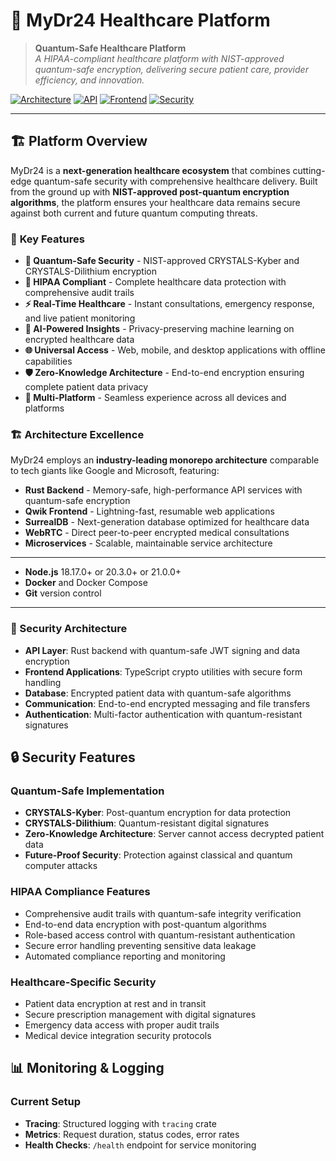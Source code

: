 # 🏥 MyDr24 Healthcare Platform

> **Quantum-Safe Healthcare Platform**  
> *A HIPAA-compliant healthcare platform with NIST-approved quantum-safe encryption, delivering secure patient care, provider efficiency, and innovation.*

[![Architecture](https://img.shields.io/badge/Architecture-Industry%20Leading-green)](docs/architecture/OVERVIEW.md)
[![API](https://img.shields.io/badge/API-Rust-orange)](api/README.md)
[![Frontend](https://img.shields.io/badge/Frontend-Qwik-blue)](web/README.md)
[![Security](https://img.shields.io/badge/Security-Quantum%20Safe-purple)](docs/architecture/SECURITY.md)

---

## 🏗️ Platform Overview

MyDr24 is a **next-generation healthcare ecosystem** that combines cutting-edge quantum-safe security with comprehensive healthcare delivery. Built from the ground up with **NIST-approved post-quantum encryption algorithms**, the platform ensures your healthcare data remains secure against both current and future quantum computing threats.

### 🌟 **Key Features**
- **🔐 Quantum-Safe Security** - NIST-approved CRYSTALS-Kyber and CRYSTALS-Dilithium encryption
- **🏥 HIPAA Compliant** - Complete healthcare data protection with comprehensive audit trails
- **⚡ Real-Time Healthcare** - Instant consultations, emergency response, and live patient monitoring
- **🤖 AI-Powered Insights** - Privacy-preserving machine learning on encrypted healthcare data
- **🌐 Universal Access** - Web, mobile, and desktop applications with offline capabilities
- **🛡️ Zero-Knowledge Architecture** - End-to-end encryption ensuring complete patient data privacy
- **📱 Multi-Platform** - Seamless experience across all devices and platforms

### 🏗️ **Architecture Excellence**
MyDr24 employs an **industry-leading monorepo architecture** comparable to tech giants like Google and Microsoft, featuring:
- **Rust Backend** - Memory-safe, high-performance API services with quantum-safe encryption
- **Qwik Frontend** - Lightning-fast, resumable web applications
- **SurrealDB** - Next-generation database optimized for healthcare data
- **WebRTC** - Direct peer-to-peer encrypted medical consultations
- **Microservices** - Scalable, maintainable service architecture

---
- **Node.js** 18.17.0+ or 20.3.0+ or 21.0.0+
- **Docker** and Docker Compose
- **Git** version control
---

### 🔐 Security Architecture
- **API Layer**: Rust backend with quantum-safe JWT signing and data encryption
- **Frontend Applications**: TypeScript crypto utilities with secure form handling
- **Database**: Encrypted patient data with quantum-safe algorithms
- **Communication**: End-to-end encrypted messaging and file transfers
- **Authentication**: Multi-factor authentication with quantum-resistant signatures


## 🔒 Security Features

### Quantum-Safe Implementation
- **CRYSTALS-Kyber**: Post-quantum encryption for data protection
- **CRYSTALS-Dilithium**: Quantum-resistant digital signatures
- **Zero-Knowledge Architecture**: Server cannot access decrypted patient data
- **Future-Proof Security**: Protection against classical and quantum computer attacks

### HIPAA Compliance Features
- Comprehensive audit trails with quantum-safe integrity verification
- End-to-end data encryption with post-quantum algorithms
- Role-based access control with quantum-resistant authentication
- Secure error handling preventing sensitive data leakage
- Automated compliance reporting and monitoring

### Healthcare-Specific Security
- Patient data encryption at rest and in transit
- Secure prescription management with digital signatures
- Emergency data access with proper audit trails
- Medical device integration security protocols

## 📊 Monitoring & Logging

### Current Setup
- **Tracing**: Structured logging with `tracing` crate
- **Metrics**: Request duration, status codes, error rates
- **Health Checks**: `/health` endpoint for service monitoring

